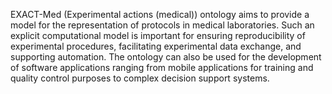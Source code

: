 EXACT-Med (Experimental actions (medical)) ontology aims to provide a model for the representation of
protocols in medical laboratories. Such an explicit computational model is important for ensuring
reproducibility of experimental procedures, facilitating experimental data exchange, and supporting
automation. The ontology can also be used for the development of software applications ranging from
mobile applications for training and quality control purposes to complex decision support systems.
